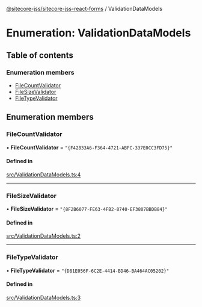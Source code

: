 [@sitecore-jss/sitecore-jss-react-forms](../README.md) / ValidationDataModels

# Enumeration: ValidationDataModels

## Table of contents

### Enumeration members

- [FileCountValidator](ValidationDataModels.md#filecountvalidator)
- [FileSizeValidator](ValidationDataModels.md#filesizevalidator)
- [FileTypeValidator](ValidationDataModels.md#filetypevalidator)

## Enumeration members

### FileCountValidator

• **FileCountValidator** = `"{F42833A6-F364-4721-ABFC-337E0CC3FD75}"`

#### Defined in

[src/ValidationDataModels.ts:4](https://github.com/Sitecore/jss/blob/4cefcb5a/packages/sitecore-jss-react-forms/src/ValidationDataModels.ts#L4)

___

### FileSizeValidator

• **FileSizeValidator** = `"{8F2B6077-FE63-4FB2-8740-EF3807BBDB84}"`

#### Defined in

[src/ValidationDataModels.ts:2](https://github.com/Sitecore/jss/blob/4cefcb5a/packages/sitecore-jss-react-forms/src/ValidationDataModels.ts#L2)

___

### FileTypeValidator

• **FileTypeValidator** = `"{D81E056F-6C2E-4414-BD46-BA464AC05202}"`

#### Defined in

[src/ValidationDataModels.ts:3](https://github.com/Sitecore/jss/blob/4cefcb5a/packages/sitecore-jss-react-forms/src/ValidationDataModels.ts#L3)
